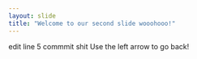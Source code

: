 ```yaml
---
layout: slide
title: "Welcome to our second slide wooohooo!"
---
```

edit line 5 commmit shit
Use the left arrow to go back!
